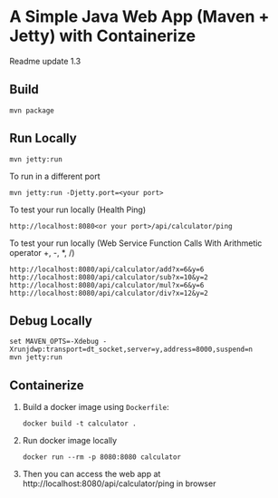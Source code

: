 # A Simple Java Web App (Maven + Jetty) with Containerize
Readme update 1.3

## Build
```shell
mvn package
```

## Run Locally
```shell
mvn jetty:run
```
To run in a different port
```shell
mvn jetty:run -Djetty.port=<your port>
```
To test your run locally (Health Ping)
```shell
http://localhost:8080<or your port>/api/calculator/ping
```
To test your run locally (Web Service Function Calls With Arithmetic operator +, -, *, /)
```shell
http://localhost:8080/api/calculator/add?x=6&y=6
http://localhost:8080/api/calculator/sub?x=10&y=2
http://localhost:8080/api/calculator/mul?x=6&y=6
http://localhost:8080/api/calculator/div?x=12&y=2
```

## Debug Locally
```shell
set MAVEN_OPTS=-Xdebug -Xrunjdwp:transport=dt_socket,server=y,address=8000,suspend=n
mvn jetty:run
```

## Containerize
1. Build a docker image using `Dockerfile`:
   ```
   docker build -t calculator .
   ```
2. Run docker image locally
   ```
   docker run --rm -p 8080:8080 calculator
   ```
3. Then you can access the web app at http://localhost:8080/api/calculator/ping in browser

